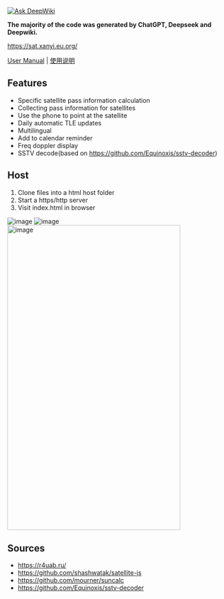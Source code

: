 [![Ask DeepWiki](https://deepwiki.com/badge.svg)](https://deepwiki.com/troilus/predict)

**The majority of the code was generated by ChatGPT, Deepseek and Deepwiki.**

https://sat.xanyi.eu.org/

[User Manual](https://github.com/troilus/predict/blob/main/HowToUse.md)  |  [使用说明](https://github.com/troilus/predict/blob/main/HowToUseZh.md)

## Features
- Specific satellite pass information calculation
- Collecting pass information for satellites
- Use the phone to point at the satellite
- Daily automatic TLE updates
- Multilingual
- Add to calendar reminder
- Freq doppler display
- SSTV decode(based on https://github.com/Equinoxis/sstv-decoder)

## Host
1. Clone files into a html host folder
2. Start a https/http server
3. Visit index.html in browser

![image](https://github.com/user-attachments/assets/b3f25fe0-a0d7-4f1b-8399-e2fc748120e1)
![image](https://github.com/user-attachments/assets/f56bee9a-49da-4a48-96db-7c394d5e3c09)
<img width="390" height="688" alt="image" src="https://github.com/user-attachments/assets/b706b319-d339-415a-b782-d7df7c01c53c" />


## Sources
- https://r4uab.ru/
- https://github.com/shashwatak/satellite-js
- https://github.com/mourner/suncalc
- https://github.com/Equinoxis/sstv-decoder

